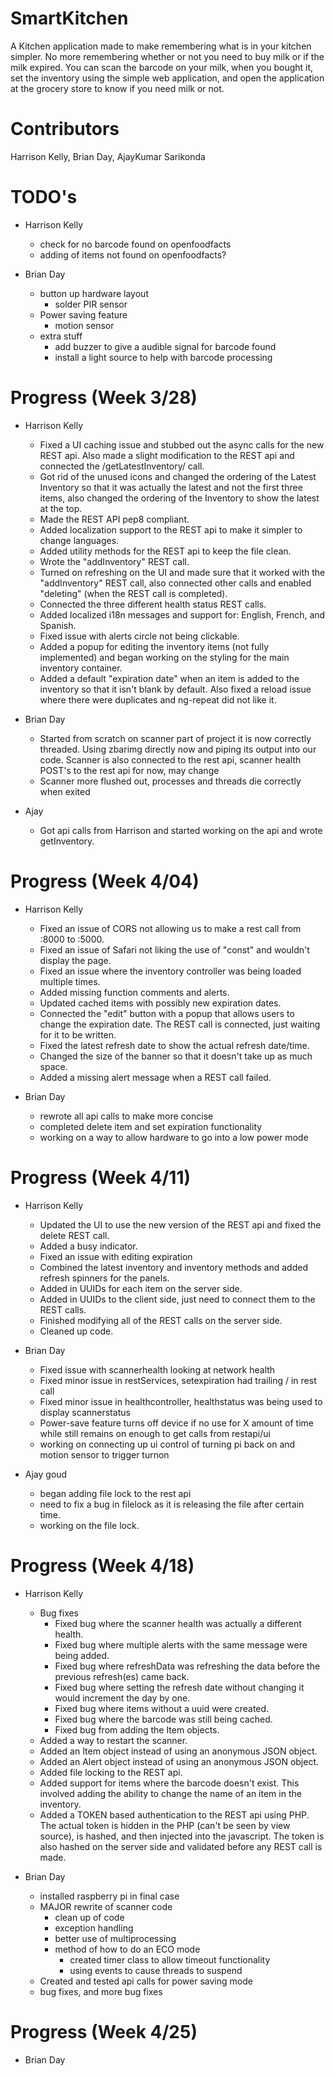 # SmartKitchen
A Kitchen application made to make remembering what is in your kitchen simpler. No more remembering whether or not you need to buy
milk or if the milk expired. You can scan the barcode on your milk, when you bought it, set the inventory using the simple web application,
and open the application at the grocery store to know if you need milk or not.

# Contributors
Harrison Kelly, Brian Day, AjayKumar Sarikonda

# TODO's

* Harrison Kelly
    * check for no barcode found on openfoodfacts
    * adding of items not found on openfoodfacts?

* Brian Day
    * button up hardware layout
        * solder PIR sensor
    * Power saving feature
        * motion sensor
    * extra stuff
        * add buzzer to give a audible signal for barcode found
        * install a light source to help with barcode processing

# Progress (Week 3/28)

* Harrison Kelly
    * Fixed a UI caching issue and stubbed out the async calls for the new REST api. Also
    made a slight modification to the REST api and connected the /getLatestInventory/ call.
    * Got rid of the unused icons and changed the ordering of the Latest Inventory so that
    it was actually the latest and not the first three items, also changed the ordering of the Inventory
    to show the latest at the top.
    * Made the REST API pep8 compliant.
    * Added localization support to the REST api to make it simpler to change languages.
    * Added utility methods for the REST api to keep the file clean.
    * Wrote the "addInventory" REST call.
    * Turned on refreshing on the UI and made sure that it worked with the "addInventory" REST call, also connected
    other calls and enabled "deleting" (when the REST call is completed).
    * Connected the three different health status REST calls.
    * Added localized i18n messages and support for: English, French, and Spanish.
    * Fixed issue with alerts circle not being clickable.
    * Added a popup for editing the inventory items (not fully implemented) and began working on the styling for the main
    inventory container.
    * Added a default "expiration date" when an item is added to the inventory so that it isn't blank by default. Also fixed
    a reload issue where there were duplicates and ng-repeat did not like it.

* Brian Day
    * Started from scratch on scanner part of project it is now correctly threaded. Using zbarimg directly now
    and piping its output into our code. Scanner is also connected to the rest api, scanner health POST's to the
    rest api for now, may change
    * Scanner more flushed out, processes and threads die correctly when exited

* Ajay
    * Got api calls from Harrison and started working on the api and wrote getInventory.

# Progress (Week 4/04)

* Harrison Kelly
    * Fixed an issue of CORS not allowing us to make a rest call from :8000 to :5000.
    * Fixed an issue of Safari not liking the use of "const" and wouldn't display the page.
    * Fixed an issue where the inventory controller was being loaded multiple times.
    * Added missing function comments and alerts.
    * Updated cached items with possibly new expiration dates.
    * Connected the "edit" button with a popup that allows users to change the expiration date. The REST call is connected, just
    waiting for it to be written.
    * Fixed the latest refresh date to show the actual refresh date/time.
    * Changed the size of the banner so that it doesn't take up as much space.
    * Added a missing alert message when a REST call failed.

* Brian Day
    * rewrote all api calls to make more concise
    * completed delete item and set expiration functionality
    * working on a way to allow hardware to go into a low power mode

# Progress (Week 4/11)

* Harrison Kelly
    * Updated the UI to use the new version of the REST api and fixed the delete REST call.
    * Added a busy indicator.
    * Fixed an issue with editing expiration
    * Combined the latest inventory and inventory methods and added refresh spinners for the panels.
    * Added in UUIDs for each item on the server side.
    * Added in UUIDs to the client side, just need to connect them to the REST calls.
    * Finished modifying all of the REST calls on the server side.
    * Cleaned up code.

* Brian Day
    * Fixed issue with scannerhealth looking at network health
    * Fixed minor issue in restServices, setexpiration had trailing / in rest call
    * Fixed minor issue in healthcontroller, healthstatus was being used to display scannerstatus
    * Power-save feature turns off device if no use for X amount of time while still remains on enough to get calls from restapi/ui
    * working on connecting up ui control of turning pi back on and motion sensor to trigger turnon

* Ajay goud
    * began adding file lock to the rest api
    * need to fix a bug in filelock as it is releasing the file after certain time.
    * working on the file lock.

# Progress (Week 4/18)

* Harrison Kelly
    * Bug fixes
        * Fixed bug where the scanner health was actually a different health.
        * Fixed bug where multiple alerts with the same message were being added.
        * Fixed bug where refreshData was refreshing the data before the previous refresh(es) came back.
        * Fixed bug where setting the refresh date without changing it would increment the day by one.
        * Fixed bug where items without a uuid were created.
        * Fixed bug where the barcode was still being cached.
        * Fixed bug from adding the Item objects.
    * Added a way to restart the scanner.
    * Added an Item object instead of using an anonymous JSON object.
    * Added an Alert object instead of using an anonymous JSON object.
    * Added file locking to the REST api.
    * Added support for items where the barcode doesn't exist. This involved adding the ability to change
    the name of an item in the inventory.
    * Added a TOKEN based authentication to the REST api using PHP. The actual token is hidden in the PHP (can't be seen by view source), is
    hashed, and then injected into the javascript. The token is also hashed on the server side and validated before any REST call is made.

* Brian Day
    * installed raspberry pi in final case
    * MAJOR rewrite of scanner code
        * clean up of code
        * exception handling
        * better use of multiprocessing
        * method of how to do an ECO mode
            * created timer class to allow timeout functionality
            * using events to cause threads to suspend
    * Created and tested api calls for power saving mode
    * bug fixes, and more bug fixes
    
# Progress (Week 4/25)

* Brian Day